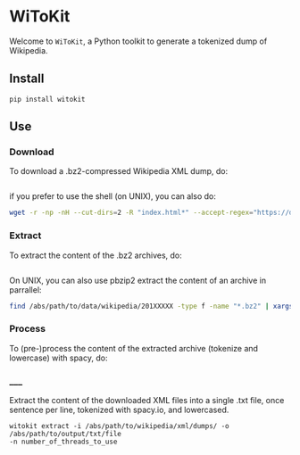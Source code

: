 # WiToKit
Welcome to `WiToKit`, a Python toolkit to generate a tokenized dump of Wikipedia.

## Install

```
pip install witokit
```

## Use

### Download
To download a .bz2-compressed Wikipedia XML dump, do:
```bash

```

if you prefer to use the shell (on UNIX), you can also do:
```bash
wget -r -np -nH --cut-dirs=2 -R "index.html*" --accept-regex="https://dumps.wikimedia.org/enwiki/latest/enwiki-latest-pages-articles[0-9]+.xml.*bz2\$" https://dumps.wikimedia.org/enwiki/latest/
```


### Extract
To extract the content of the .bz2 archives, do:

```bash

```

On UNIX, you can also use pbzip2 extract the content of an archive in parrallel:
```bash
find /abs/path/to/data/wikipedia/201XXXXX -type f -name "*.bz2" | xargs -n1 -I file pbzip2 -p55 -d file
```

### Process
To (pre-)process the content of the extracted archive (tokenize and lowercase)
with spacy, do:

### ___
Extract the content of the downloaded XML files into a single .txt file,
once sentence per line, tokenized with spacy.io, and lowercased.

```
witokit extract -i /abs/path/to/wikipedia/xml/dumps/ -o /abs/path/to/output/txt/file
-n number_of_threads_to_use
```

